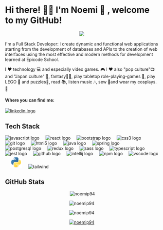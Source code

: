 # Hi there! 👋🏻 I'm Noemi 🦋 , welcome to my GitHub! 
<div align="center">
  <img height="200" src="https://res.cloudinary.com/dhyurbdub/image/upload/v1709289879/Screenshot_2023-12-20_104958_ptdhrq.png"  />
</div>
 
I'm a Full Stack Developer: I create dynamic and functional web applications starting from the development of databases and APIs to the creation of web interfaces using the most effective and modern methods for development learned at Epicode School.

I ❤️ technology 💻 and especially video games. 🎮
I ❤️ also "pop culture"📺 and "Japan culture" 🎎, fantasy🧙‍♂️, play tabletop role-playing-games 🎲, play LEGO 🧱 and puzzles🧩,
read 📚, listen music 🎶, sew 🧵and wear my cosplays.👗
  

#### Where you can find me: 

<div align="left">  <a href="https://www.linkedin.com/in/noemi-pusceddu-developer">  <img src="https://raw.githubusercontent.com/maurodesouza/profile-readme-generator/master/src/assets/icons/social/linkedin/default.svg" width="52" height="40" alt="linkedin logo" />  </a>  </div>

## Tech Stack

<div align="left">
  <img src="https://cdn.jsdelivr.net/gh/devicons/devicon/icons/javascript/javascript-original.svg" height="40" alt="javascript logo"  />
  <img width="12" />
  <img src="https://cdn.jsdelivr.net/gh/devicons/devicon/icons/react/react-original.svg" height="40" alt="react logo"  />
  <img width="12" />
  <img src="https://cdn.jsdelivr.net/gh/devicons/devicon/icons/bootstrap/bootstrap-original.svg" height="40" alt="bootstrap logo"  />
  <img width="12" />
  <img src="https://cdn.jsdelivr.net/gh/devicons/devicon/icons/css3/css3-original.svg" height="40" alt="css3 logo"  />
  <img width="12" />
  <img src="https://cdn.jsdelivr.net/gh/devicons/devicon/icons/git/git-original.svg" height="40" alt="git logo"  />
  <img width="12" />
  <img src="https://cdn.jsdelivr.net/gh/devicons/devicon/icons/html5/html5-original.svg" height="40" alt="html5 logo"  />
  <img width="12" />
  <img src="https://cdn.jsdelivr.net/gh/devicons/devicon/icons/java/java-original.svg" height="40" alt="java logo"  />
  <img width="12" />
  <img src="https://cdn.jsdelivr.net/gh/devicons/devicon/icons/spring/spring-original.svg" height="40" alt="spring logo"  />
  <img width="12" />
  <img src="https://cdn.jsdelivr.net/gh/devicons/devicon/icons/postgresql/postgresql-original.svg" height="40" alt="postgresql logo"  />
  <img width="12" />
  <img src="https://cdn.jsdelivr.net/gh/devicons/devicon/icons/redux/redux-original.svg" height="40" alt="redux logo"  />
  <img width="12" />
  <img src="https://cdn.jsdelivr.net/gh/devicons/devicon/icons/sass/sass-original.svg" height="40" alt="sass logo"  />
  <img width="12" />
  <img src="https://cdn.jsdelivr.net/gh/devicons/devicon/icons/typescript/typescript-original.svg" height="40" alt="typescript logo"  />
  <img width="12" />
  <img src="https://cdn.jsdelivr.net/gh/devicons/devicon/icons/jest/jest-plain.svg" height="40" alt="jest logo"  />
  <img width="12" />
  <img src="https://cdn.jsdelivr.net/gh/devicons/devicon/icons/github/github-original.svg" height="40" alt="github logo"  />
  <img width="12" />
  <img src="https://cdn.jsdelivr.net/gh/devicons/devicon/icons/intellij/intellij-original.svg" height="40" alt="intellij logo"  />
  <img width="12" />
  <img src="https://cdn.jsdelivr.net/gh/devicons/devicon/icons/npm/npm-original-wordmark.svg" height="40" alt="npm logo"  />
  <img width="12" />
  <img src="https://cdn.jsdelivr.net/gh/devicons/devicon/icons/vscode/vscode-original.svg" height="40" alt="vscode logo"  />
  <img width="12" />
  <img src="https://raw.githubusercontent.com/devicons/devicon/master/icons/python/python-original.svg" alt="python"  height="40"/>
  <img width="12" />
  <img src="https://www.vectorlogo.zone/logos/tailwindcss/tailwindcss-icon.svg" alt="tailwind" width="40" height="40"/>

</div>

## GitHub Stats  

<div align="center">

<p>&nbsp;<img src="https://github-readme-stats.vercel.app/api?username=noemip94&show_icons=true&locale=en" alt="noemip94" /></p>

<p><img  src="https://github-readme-streak-stats.herokuapp.com/?user=noemip94&" alt="noemip94" /></p>  <p><img  src="https://github-readme-stats.vercel.app/api/top-langs?username=noemip94&show_icons=true&locale=en&layout=compact" alt="noemip94" /></p>
<p align="center"> <a href="https://github.com/ryo-ma/github-profile-trophy"><img src="https://github-profile-trophy.vercel.app/?username=noemip94" alt="noemip94" /></a> </p>
</div>



